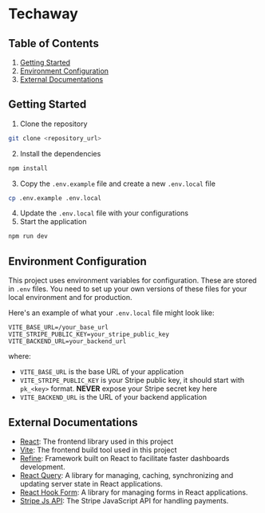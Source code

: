 # Techaway

## Table of Contents

1. [Getting Started](#getting-started)
2. [Environment Configuration](#environment-configuration)
3. [External Documentations](#external-documentations)

## Getting Started

1. Clone the repository
```bash
git clone <repository_url>
```
2. Install the dependencies
```bash
npm install
```
3. Copy the `.env.example` file and create a new `.env.local` file
```bash
cp .env.example .env.local
```
4. Update the `.env.local` file with your configurations
5. Start the application
```bash
npm run dev
```
## Environment Configuration

This project uses environment variables for configuration. These are stored in `.env` files. You need to set up your own versions of these files for your local environment and for production.

Here's an example of what your `.env.local` file might look like:

```dotenv
VITE_BASE_URL=/your_base_url
VITE_STRIPE_PUBLIC_KEY=your_stripe_public_key
VITE_BACKEND_URL=your_backend_url
```

where:

- `VITE_BASE_URL` is the base URL of your application
- `VITE_STRIPE_PUBLIC_KEY` is your Stripe public key, it should start with `pk_<key>` format. **NEVER** expose your Stripe secret key here
- `VITE_BACKEND_URL` is the URL of your backend application

## External Documentations

- [React](https://react.dev/): The frontend library used in this project
- [Vite](https://vitejs.dev/): The frontend build tool used in this project
- [Refine](https://refine.dev/): Framework built on React to facilitate faster dashboards development.
- [React Query](https://tanstack.com/query/latest/docs/framework/react/overview): A library for managing, caching, synchronizing and updating server state in React applications.
- [React Hook Form](https://react-hook-form.com/): A library for managing forms in React applications.
- [Stripe Js API](https://docs.stripe.com/js): The Stripe JavaScript API for handling payments.
